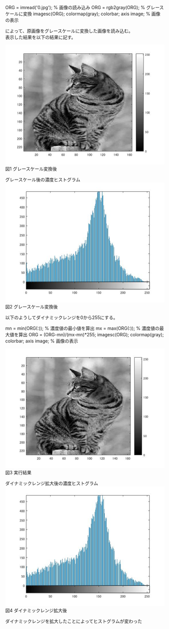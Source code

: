 ORG = imread('0.jpg'); % 画像の読み込み
ORG = rgb2gray(ORG); % グレースケールに変換
imagesc(ORG); colormap(gray); colorbar;  axis image; % 画像の表示

によって、原画像をグレースケールに変換した画像を読み込む。  
表示した結果を以下の結果に記す。

![画像](https://github.com/ariga11029/lecture_image_processing/blob/master/image/7-1.jpg?raw=true) 
図1 グレースケール変換後

グレースケール後の濃度ヒストグラム  
![画像](https://github.com/ariga11029/lecture_image_processing/blob/master/image/7-2.jpg?raw=true)
図2 グレースケール変換後

以下のようしてダイナミックレンジを0から255にする。

mn = min(ORG(:)); % 濃度値の最小値を算出
mx = max(ORG(:)); % 濃度値の最大値を算出
ORG = (ORG-mn)/(mx-mn)*255;
imagesc(ORG); colormap(gray); colorbar;  axis image; % 画像の表示

![画像](https://github.com/ariga11029/lecture_image_processing/blob/master/image/7-3.jpg?raw=true) 
図3 実行結果

ダイナミックレンジ拡大後の濃度ヒストグラム  
![画像](https://github.com/ariga11029/lecture_image_processing/blob/master/image/7-4.jpg?raw=true)
図4 ダイナミックレンジ拡大後

ダイナミックレンジを拡大したことによってヒストグラムが変わった
